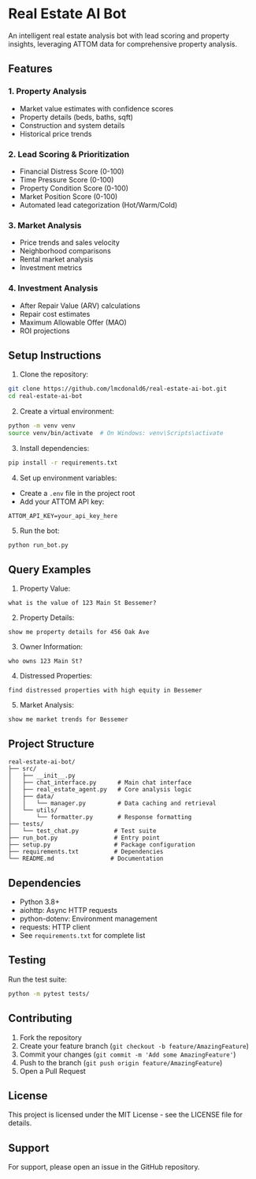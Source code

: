 # Real Estate AI Bot

An intelligent real estate analysis bot with lead scoring and property insights, leveraging ATTOM data for comprehensive property analysis.

## Features

### 1. Property Analysis
- Market value estimates with confidence scores
- Property details (beds, baths, sqft)
- Construction and system details
- Historical price trends

### 2. Lead Scoring & Prioritization
- Financial Distress Score (0-100)
- Time Pressure Score (0-100)
- Property Condition Score (0-100)
- Market Position Score (0-100)
- Automated lead categorization (Hot/Warm/Cold)

### 3. Market Analysis
- Price trends and sales velocity
- Neighborhood comparisons
- Rental market analysis
- Investment metrics

### 4. Investment Analysis
- After Repair Value (ARV) calculations
- Repair cost estimates
- Maximum Allowable Offer (MAO)
- ROI projections

## Setup Instructions

1. Clone the repository:
```bash
git clone https://github.com/lmcdonald6/real-estate-ai-bot.git
cd real-estate-ai-bot
```

2. Create a virtual environment:
```bash
python -m venv venv
source venv/bin/activate  # On Windows: venv\Scripts\activate
```

3. Install dependencies:
```bash
pip install -r requirements.txt
```

4. Set up environment variables:
- Create a `.env` file in the project root
- Add your ATTOM API key:
```
ATTOM_API_KEY=your_api_key_here
```

5. Run the bot:
```bash
python run_bot.py
```

## Query Examples

1. Property Value:
```
what is the value of 123 Main St Bessemer?
```

2. Property Details:
```
show me property details for 456 Oak Ave
```

3. Owner Information:
```
who owns 123 Main St?
```

4. Distressed Properties:
```
find distressed properties with high equity in Bessemer
```

5. Market Analysis:
```
show me market trends for Bessemer
```

## Project Structure

```
real-estate-ai-bot/
├── src/
│   ├── __init__.py
│   ├── chat_interface.py      # Main chat interface
│   ├── real_estate_agent.py   # Core analysis logic
│   ├── data/
│   │   └── manager.py         # Data caching and retrieval
│   └── utils/
│       └── formatter.py       # Response formatting
├── tests/
│   └── test_chat.py          # Test suite
├── run_bot.py                # Entry point
├── setup.py                  # Package configuration
├── requirements.txt          # Dependencies
└── README.md                # Documentation
```

## Dependencies

- Python 3.8+
- aiohttp: Async HTTP requests
- python-dotenv: Environment management
- requests: HTTP client
- See `requirements.txt` for complete list

## Testing

Run the test suite:
```bash
python -m pytest tests/
```

## Contributing

1. Fork the repository
2. Create your feature branch (`git checkout -b feature/AmazingFeature`)
3. Commit your changes (`git commit -m 'Add some AmazingFeature'`)
4. Push to the branch (`git push origin feature/AmazingFeature`)
5. Open a Pull Request

## License

This project is licensed under the MIT License - see the LICENSE file for details.

## Support

For support, please open an issue in the GitHub repository.

